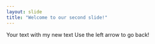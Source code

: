 ```yaml
---
layout: slide
title: "Welcome to our second slide!"
---
```

Your text with my new text
Use the left arrow to go back!
